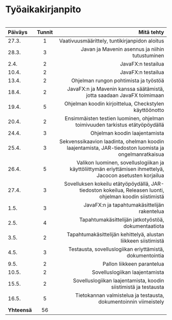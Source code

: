 # Työaikakirjanpito <h1>
| Päiväys	| Tunnit 	| Mitä tehty	|
| :---		| :----:	|	---:	|
| 27.3.		| 1 		| Vaativuusmäärittely, tuntikirjanpidon aloitus |
| 28.3.   | 3       | Javan ja Mavenin asennus ja niihin tutustuminen |
| 2.4.    | 2 | JavaFX:n testailua |
| 10.4.   | 2 | JavaFX:n testailua | 
| 13.4.   | 2 | Ohjelman rungon pohtimista ja työstöä |
| 18.4.   | 2 | JavaFX:n ja Mavenin kanssa säätämistä, jotta saadaan JavaFX toimimaan |
| 19.4.   | 5 | Ohjelman koodin kirjoittelua, Checkstylen käyttöönotto | 
| 20.4.   | 2 | Ensimmäisten testien luominen, ohjelman toimivuuden tarkistus etätyöpöydällä |
| 24.4.   | 3 | Ohjelman koodin laajentamista |
| 25.4.   | 3 | Sekvenssikaavion laadinta, ohelman koodin laajentamista, JAR-tiedoston luomista ja ongelmanratkaisua |
| 26.4.   | 5 | Valikon luominen, sovelluslogiikan ja käyttöliittymän eriyttämisen ihmettelyä, Jacocon asetusten korjailua | 
| 27.4.   | 3 | Sovelluksen kokeilu etätyöpöydällä, JAR-tiedoston kokeilua, Releasen luonti, ohjelman koodin siistimistä | 
| 1.5.    | 3 | JavaFX:n ja tapahtumakäsittelijän rakentelua |
| 2.5.    | 4 | Tapahtumakäsittelijän jatkotyöstöä, dokumentaatiota|
| 3.5.    | 2 | Tapahtumakäsittelijän kehittelyä, alustan liikkeen siistimistä |
| 4.5.    | 3 | Testausta, sovelluslogiikan eriyttämistä, dokumentointia | 
| 9.5.    | 2 | Pallon liikkeen parantelua |
| 10.5.   | 2 | Sovelluslogiikan laajentamista |
| 15.5.   | 2 | Sovelluslogiikan laajentamista, koodin siistimistä ja testausta |
| 16.5.   | 5 | Tietokannan valmistelua ja testausta, dokumentoinnin viimeistely| 
| **Yhteensä**	| 56 	| 	|
